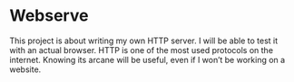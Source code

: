# Webserve
This project is about writing my own HTTP server. I will be able to test it with an actual browser. HTTP is one of the most used protocols on the internet. Knowing its arcane will be useful, even if I won’t be working on a website.
